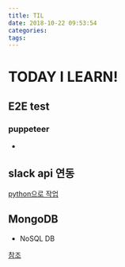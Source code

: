 ```yaml
---
title: TIL
date: 2018-10-22 09:53:54
categories:
tags:
---
```


# TODAY I LEARN!

## E2E test

### puppeteer

- 

## slack api 연동

[python으로 작업](https://m.blog.naver.com/PostView.nhn?blogId=pjt3591oo&logNo=221090833195&proxyReferer=https%3A%2F%2Fwww.google.co.kr%2F)


## MongoDB

- NoSQL DB

[참조](https://velopert.com/436)

